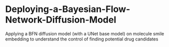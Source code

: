 # Deploying-a-Bayesian-Flow-Network-Diffusion-Model
Applying a BFN diffusion model (with a UNet base model) on molecule smile embedding to understand the control of finding potential drug candidates
